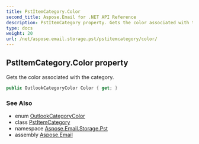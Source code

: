 ```yaml
---
title: PstItemCategory.Color
second_title: Aspose.Email for .NET API Reference
description: PstItemCategory property. Gets the color associated with the category
type: docs
weight: 20
url: /net/aspose.email.storage.pst/pstitemcategory/color/
---
```

## PstItemCategory.Color property

Gets the color associated with the category.

```csharp
public OutlookCategoryColor Color { get; }
```

### See Also

* enum [OutlookCategoryColor](../../outlookcategorycolor/)
* class [PstItemCategory](../)
* namespace [Aspose.Email.Storage.Pst](../../pstitemcategory/)
* assembly [Aspose.Email](../../../)


